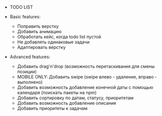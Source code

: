 - TODO LIST

- Basic features:
    - Поправить верстку
    - Добавить анимацию
    - Обработать кейс, когда todo list пустой 
    - Не добавлять одинаковые задачи
    - Адаптировать верстку

- Advanced features:
    - Добавить drag'n'drop (возможность перетаскивания для смены позиции)
    - MOBILE ONLY: Добавить swipe (swipe влево - удаление, вправо - выполнено)
    - Добавить возможность добавление конечной даты с помощью календаря (поискать пакеты на npm)
    - Добавить сортировку по датам, статусу, приоритетам
    - Добавить возможность добавление описания
    - Добавить приоритеты к задачам